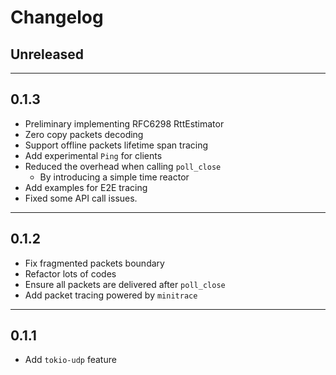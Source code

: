 # Changelog

## Unreleased

---
## 0.1.3

- Preliminary implementing RFC6298 RttEstimator
- Zero copy packets decoding
- Support offline packets lifetime span tracing
- Add experimental `Ping` for clients
- Reduced the overhead when calling `poll_close`
  - By introducing a simple time reactor
- Add examples for E2E tracing
- Fixed some API call issues.

---
## 0.1.2

- Fix fragmented packets boundary
- Refactor lots of codes
- Ensure all packets are delivered after `poll_close`
- Add packet tracing powered by `minitrace`

---
## 0.1.1

- Add `tokio-udp` feature
